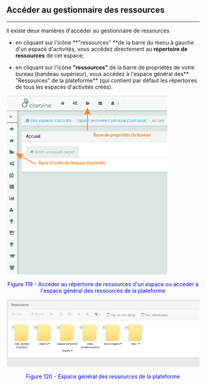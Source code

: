 ## Accéder au gestionnaire des ressources

---

Il existe deux manières d'accéder au gestionnaire de ressources

* en cliquant sur l'icône **"ressources" **de la barre du menu à gauche d'un espace d'activités, vous accédez directement au **répertoire de ressources** de cet espace;


* en cliquant sur l'icône **"ressources"** de la barre de propriétés de votre bureau (bandeau supérieur), vous accédez à l'espace général des** "Ressources" de la plateforme** (qui contient par défaut les répertoires de tous les espaces d'activités créés).

![](images/fig119.png)

<p style="text-align: center; color: blue">Figure 119 - Accéder au répertoire de ressources d'un espace ou accéder à l'espace général des ressources de la plateforme</p>

![](images/fig120.png)

<p style="text-align: center; color: blue">Figure 120 - Espace général des ressources de la plateforme</p>
